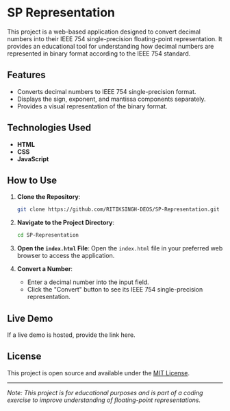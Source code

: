 # SP Representation

This project is a web-based application designed to convert decimal numbers into their IEEE 754 single-precision floating-point representation. It provides an educational tool for understanding how decimal numbers are represented in binary format according to the IEEE 754 standard.

## Features

- Converts decimal numbers to IEEE 754 single-precision format.
- Displays the sign, exponent, and mantissa components separately.
- Provides a visual representation of the binary format.

## Technologies Used

- **HTML**
- **CSS**
- **JavaScript**

## How to Use

1. **Clone the Repository**:
   ```bash
   git clone https://github.com/RITIKSINGH-DEOS/SP-Representation.git
   ```

2. **Navigate to the Project Directory**:
   ```bash
   cd SP-Representation
   ```

3. **Open the `index.html` File**:
   Open the `index.html` file in your preferred web browser to access the application.

4. **Convert a Number**:
   - Enter a decimal number into the input field.
   - Click the "Convert" button to see its IEEE 754 single-precision representation.

## Live Demo

If a live demo is hosted, provide the link here.

## License

This project is open source and available under the [MIT License](LICENSE).

---

*Note: This project is for educational purposes and is part of a coding exercise to improve understanding of floating-point representations.*
